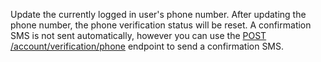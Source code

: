 Update the currently logged in user's phone number. After updating the phone number, the phone verification status will be reset. A confirmation SMS is not sent automatically, however you can use the [POST /account/verification/phone](/docs/references/cloud/client-web/account#createPhoneVerification) endpoint to send a confirmation SMS.